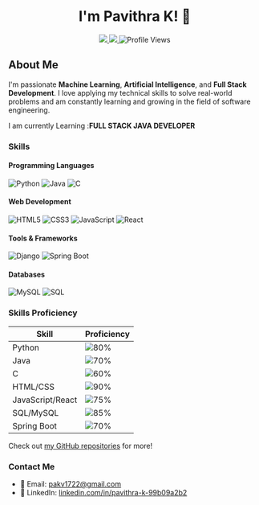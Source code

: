 <h1 align="center"><b>I'm Pavithra K! 👋 </b></h1>

<p align="center">
  <a href="https://www.linkedin.com/in/pavithra-k-99b09a2b2">
    <img src="https://img.shields.io/badge/LinkedIn-Pavithra_K-blue?logo=linkedin&style=for-the-badge" />
  </a>
  <a href="https://github.com/pavithrak17">
    <img src="https://img.shields.io/badge/GitHub-pavithrak17-lightgrey?logo=github&style=for-the-badge" />
  </a>
  <img src="https://komarev.com/ghpvc/?username=pavithrak17&color=blue&style=flat-square" alt="Profile Views" />
</p>

## About Me

I'm passionate **Machine Learning**, **Artificial Intelligence**, and **Full Stack Development**. 
I love applying my technical skills to solve real-world problems and am constantly learning and growing in the field of software engineering.

I am currently Learning :**FULL STACK JAVA DEVELOPER**

### Skills

#### Programming Languages
![Python](https://img.shields.io/badge/-Python-FFD43B?style=flat-square&logo=python&logoColor=darkgreen) 
![Java](https://img.shields.io/badge/-Java-007396?style=flat-square&logo=java&logoColor=white) 
![C](https://img.shields.io/badge/-C-00599C?style=flat-square&logo=c&logoColor=white)

#### Web Development
![HTML5](https://img.shields.io/badge/-HTML5-E34F26?style=flat-square&logo=html5&logoColor=white) 
![CSS3](https://img.shields.io/badge/-CSS3-1572B6?style=flat-square&logo=css3) 
![JavaScript](https://img.shields.io/badge/-JavaScript-F7DF1E?style=flat-square&logo=javascript&logoColor=black) 
![React](https://img.shields.io/badge/-React-61DAFB?style=flat-square&logo=react&logoColor=black)

#### Tools & Frameworks
![Django](https://img.shields.io/badge/-Django-092E20?style=flat-square&logo=django)
![Spring Boot](https://img.shields.io/badge/-Spring_Boot-6DB33F?style=flat-square&logo=springboot&logoColor=white)

#### Databases
![MySQL](https://img.shields.io/badge/-MySQL-4479A1?style=flat-square&logo=mysql&logoColor=white)
![SQL](https://img.shields.io/badge/-SQL-CC2927?style=flat-square&logo=MicrosoftSQLServer&logoColor=white)

### Skills Proficiency

| Skill                     | Proficiency |
|----------------------------|-------------|
| Python                     | ![80%](https://progress-bar.dev/80) |
| Java                       | ![70%](https://progress-bar.dev/70) |
| C                          | ![60%](https://progress-bar.dev/60) |
| HTML/CSS                   | ![90%](https://progress-bar.dev/90) |
| JavaScript/React           | ![75%](https://progress-bar.dev/75) |
| SQL/MySQL                  | ![85%](https://progress-bar.dev/85) |
| Spring Boot                | ![70%](https://progress-bar.dev/70) |


Check out [my GitHub repositories](https://github.com/pavithrak17?tab=repositories) for more!


### Contact Me

- 📧 Email: [pakv1722@gmail.com](mailto:pavithrak1743@gmail.com)
- 💼 LinkedIn: [linkedin.com/in/pavithra-k-99b09a2b2](https://www.linkedin.com/in/pavithra-k-99b09a2b2)

